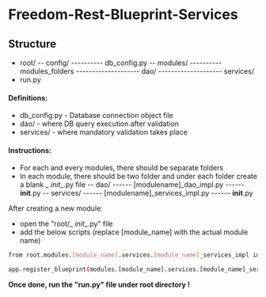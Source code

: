 # Freedom-Rest-Blueprint-Services

## Structure

 - root/
 -- config/
 ---------- db_config.py
 -- modules/
 ---------- modules_folders
 -------------------- dao/
 -------------------- services/
 - run.py


#### Definitions:

  - db_config.py - Database connection object file
  - dao/ - where DB query execution after validation
  - services/ - where mandatory validation takes place

#### Instructions:

  - For each and every modules, there should be separate folders
  - In each module, there should be two folder and under each folder create a blank _ _init__.py file
  --     dao/
  ------ [modulename]_dao_impl.py
  ------     __init__.py
  -- services/
  ------     [modulename]_services_impl.py
  ------     __init__.py


After creating a new module:
  - open the "root/_ _init__.py" file 
  - add the below scripts (replace [module_name] with the actual module name)
```sh
from root.modules.[module_name].services.[module_name]_services_impl import mod
```
```sh
app.register_blueprint(modules.[module_name].services.[module_name]_services_impl.mod, url_prefix = '/[module_name]')
```

**Once done, run the "run.py" file under root directory !**